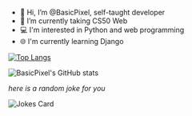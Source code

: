 - 👋 Hi, I’m @BasicPixel, self-taught developer
- 🌱 I’m currently taking CS50 Web
- 💻 I'm interested in Python and web programming
- 🌐 I'm currently learning Django

[![Top Langs](https://github-readme-stats.vercel.app/api/top-langs/?username=BasicPixel&layout=compact)](https://github.com/anuraghazra/github-readme-stats)

![BasicPixel's GitHub stats](https://github-readme-stats.vercel.app/api?username=BasicPixel&show_icons=true&theme=dark)


_here is a random joke for you_


![Jokes Card](https://readme-jokes.vercel.app/api)
